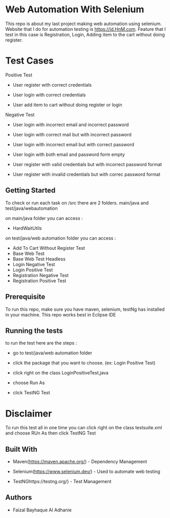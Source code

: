 # Web Automation With Selenium


This repo is about my last project making web automation using selenium. Website that I do for automation testing is https://id.HnM.com. Feature that I test in this case is Registration, Login, Adding item to the cart without doing register. 

# Test Cases

Positive Test

* User register with correct credentials

* User login with correct credentials

* User add item to cart without doing register or login

Negative Test

* User login with incorrect email and incorrect password

* User login with correct mail but with incorrect password

* User login with incorrect email but with correct password

* User login with both email and password form empty

* User register with valid credentials but with incorrect password format

* User register with invalid credentials but with correc password format

## Getting Started

To check or run each task on /src there are 2 folders. main/java and test/java/webautomation

on main/java folder you can access :

* HardWaitUtils

on test/java/web automation folder you can access :

* Add To Cart Without Register Test
* Base Web Test
* Base Web Test Headless
* Login Negative Test
* Login Positive Test
* Registration Negative Test
* Registration Positive Test

## Prerequisite

To run this repo, make sure you have maven, selenium, testNg has installed in your machine. This repo works best in Eclipse IDE

## Running the tests
to run the test here are the steps :

* go to test/java/web automation folder

* click the package that you want to choose. (ex: Login Positive Test)

* click right on the class LoginPositiveTest,java

* choose Run As

* click TestNG Test

# Disclaimer

To run this test all in one time you can click right on the class testsuite.xml and choose RUn As then click TestNG Test

## Built With
* Maven(https://maven.apache.org/) - Dependency Management

* Selenium(https://www.selenium.dev/) - Used to automate web testing

* TestNGhttps://testng.org/) - Test Management

## Authors

* Faizal Bayhaque Al Adhanie


